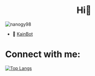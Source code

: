 <h1 align="center">Hi👋</h1>
<p align="left"> <img src="https://komarev.com/ghpvc/?username=nanogy98&label=Profile%20views&color=0e75b6&style=flat" alt="nanogy98" /> </p>

- 🔭 [KainBot](https://nanogy98.github.io/add.html)

# Connect with me:

<!--[Anurag's GitHub stats](https://github-readme-stats.vercel.app/api?username=Nanogy98&show_icons=true&theme=merko)--> 
[![Top Langs](https://github-readme-stats.vercel.app/api/top-langs/?username=Nanogy98&layout=compact)](https://github.com/anuraghazra/github-readme-stats)
<!-- https://rahuldkjain.github.io/gh-profile-readme-generator/ -->
